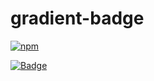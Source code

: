 # gradient-badge

[![npm][version]](https://www.npmjs.com/package/gradient-badge)

[![Badge](https://urbkxrrpm0sv.runkit.sh)](https://git.io/gradientbadge)


[version]: https://runkit.io/bokub/npm-version/branches/master/gradient-badge
